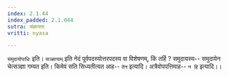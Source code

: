 ```yaml
---
index: 2.1.44
index_padded: 2.1.044
sutra: संज्ञायाम्
vritti: nyasa

---
```

`समुदायोपाधिः` इति। `सञ्ज्ञायाम्` इति नेदं पूर्वपदस्योत्तरपदस्य वा विशेषणम्, किं तर्हि ? समुदायस्य-- समुदायेन चेत्सञ्ज्ञा गम्यत इति। किमेवं सति सिध्यतीत्यत आह-- `तेन` इत्यादि। अत्रैवोपपत्तिमाह-- `न हि` इत्यादि।।